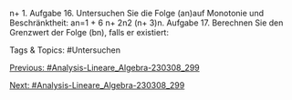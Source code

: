 n+ 1.
Aufgabe 16. Untersuchen Sie die Folge (an)auf Monotonie und Beschränktheit:
an=1 + 6 n+ 2n2
(n+ 3)n.
Aufgabe 17. Berechnen Sie den Grenzwert der Folge (bn), falls er existiert:

   Tags & Topics:
   #Untersuchen

[Previous: #Analysis-Lineare_Algebra-230308_299](Analysis-Lineare_Algebra-230308_299.md)

[Next: #Analysis-Lineare_Algebra-230308_299](Analysis-Lineare_Algebra-230308_299.md)